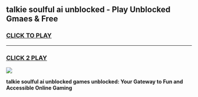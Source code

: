 
## talkie soulful ai unblocked - Play Unblocked Gmaes & Free
<h3>
<a href="https://news.freeplayer.one?title=talkie_soulful_ai_unblocked&ref=16F">CLICK TO PLAY</a></h3>
<hr>

<h3>
<a href="https://news.freeplayer.one?title=talkie_soulful_ai_unblocked&ref=16F">CLICK 2 PLAY</a>
  
</h3>

<a href="https://news.freeplayer.one?title=talkie_soulful_ai_unblocked&ref=16F/"><img src="https://clearcache.store/games.png"></a>


**talkie soulful ai unblocked games unblocked: Your Gateway to Fun and Accessible Online Gaming**

